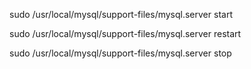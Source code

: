 sudo /usr/local/mysql/support-files/mysql.server start

sudo /usr/local/mysql/support-files/mysql.server restart

sudo /usr/local/mysql/support-files/mysql.server stop
